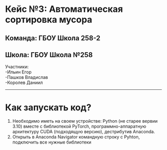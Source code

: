 # Кейс №3: Автоматическая сортировка мусора #
Команда: ГБОУ Школа 258-2 <br>
---
Школа: ГБОУ Школа №258 <br>
---
Участники:<br>
-Ильин Егор<br> 
-Пашков Владислав<br> 
-Королев Даниил <br>
***
# Как запускать код? #
1) Необходимо иметь на своем устройстве: Python (не старее вервии 3.10) вместе с библиотекой PyTorch, программно-аппаратную архитектуру CUDA (подходящую версию), дестрибутив Anaconda. <br>
2) Открыть в Anaconda Navigator командную строку с Pyhton, подключить все нужные библиотеки

